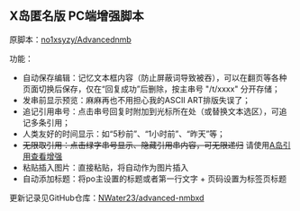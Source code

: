 ## X岛匿名版 PC端增强脚本

原脚本：[no1xsyzy/Advancednmb](https://github.com/no1xsyzy/Advancednmb)

功能：
* 自动保存编辑：记忆文本框内容（防止屏蔽词导致被吞），可以在翻页等各种页面切换后保存，仅在“回复成功”后删除，按主串号 "/t/xxxx" 分开存储；
* 发串前显示预览：麻麻再也不用担心我的ASCII ART排版失误了；
* 追记引用串号：点击串号回复时附加到光标所在处（或替换文本选区），可追记多条引用；
* 人类友好的时间显示：如“5秒前”、“1小时前”、“昨天”等；
* ~~无限取引用：点击绿字串号显示、隐藏引用串内容，可无限递归~~ 请使用[A岛引用查看增强](https://greasyfork.org/scripts/423659)
* 粘贴插入图片：直接粘贴，将自动作为图片插入
* 自动添加标题：将po主设置的标题或者第一行文字 + 页码设置为标签页标题

更新记录见GitHub仓库：[NWater23/advanced-nmbxd](https://github.com/NWater23/advanced-nmbxd)